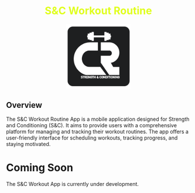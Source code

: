 <div>
    <h1 style="text-align: center; color: #E0FE1F">S&C Workout Routine</h1>
</div>

<div style="text-align: center;">
    <img src="assets/images/icons/s&c-logo-bw.png" alt="S&C Logo" width="35%">
</div>

## Overview

The S&C Workout Routine App is a mobile application designed for Strength and Conditioning (S&C). It aims to provide users with a comprehensive platform for managing and
tracking their workout routines. The app offers a user-friendly interface for scheduling workouts, tracking progress, and staying motivated.

# Coming Soon

The S&C Workout App is currently under development.
